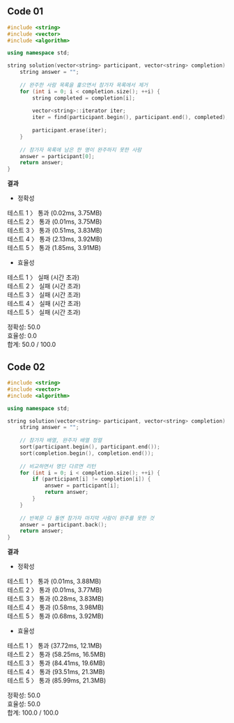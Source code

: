## Code 01
```C++
#include <string>
#include <vector>
#include <algorithm>

using namespace std;

string solution(vector<string> participant, vector<string> completion) {
    string answer = "";
    
    // 완주한 사람 목록을 훑으면서 참가자 목록에서 제거
    for (int i = 0; i < completion.size(); ++i) {
        string completed = completion[i];
        
        vector<string>::iterator iter;
        iter = find(participant.begin(), participant.end(), completed);
        
        participant.erase(iter);
    }
    
    // 참가자 목록에 남은 한 명이 완주하지 못한 사람
    answer = participant[0];
    return answer;
}
```

**결과**
- 정확성

테스트 1 〉	통과 (0.02ms, 3.75MB) <br/>
테스트 2 〉	통과 (0.01ms, 3.75MB) <br/>
테스트 3 〉	통과 (0.51ms, 3.83MB) <br/>
테스트 4 〉	통과 (2.13ms, 3.92MB) <br/>
테스트 5 〉	통과 (1.85ms, 3.91MB) <br/>

- 효율성

테스트 1 〉	실패 (시간 초과) <br/>
테스트 2 〉	실패 (시간 초과) <br/>
테스트 3 〉	실패 (시간 초과) <br/>
테스트 4 〉	실패 (시간 초과) <br/>
테스트 5 〉	실패 (시간 초과) <br/>

정확성: 50.0 <br/>
효율성: 0.0 <br/>
합계: 50.0 / 100.0 <br/>


## Code 02
```C++
#include <string>
#include <vector>
#include <algorithm>

using namespace std;

string solution(vector<string> participant, vector<string> completion) {
    string answer = "";
    
    // 참가자 배열, 완주자 배열 정렬
    sort(participant.begin(), participant.end());
    sort(completion.begin(), completion.end());
    
    // 비교하면서 명단 다르면 리턴
    for (int i = 0; i < completion.size(); ++i) {
        if (participant[i] != completion[i]) {
            answer = participant[i];
            return answer;
        }
    }
    
    // 반복문 다 돌면 참가자 마지막 사람이 완주를 못한 것
    answer = participant.back();
    return answer;
}
```

**결과**
- 정확성

테스트 1 〉	통과 (0.01ms, 3.88MB) <br/>
테스트 2 〉	통과 (0.01ms, 3.77MB) <br/>
테스트 3 〉	통과 (0.28ms, 3.83MB) <br/>
테스트 4 〉	통과 (0.58ms, 3.98MB) <br/>
테스트 5 〉	통과 (0.68ms, 3.92MB) <br/>

- 효율성

테스트 1 〉	통과 (37.72ms, 12.1MB) <br/>
테스트 2 〉	통과 (58.25ms, 16.5MB) <br/>
테스트 3 〉	통과 (84.41ms, 19.6MB) <br/>
테스트 4 〉	통과 (93.51ms, 21.3MB) <br/>
테스트 5 〉	통과 (85.99ms, 21.3MB) <br/>

정확성: 50.0 <br/>
효율성: 50.0 <br/>
합계: 100.0 / 100.0 <br/>

